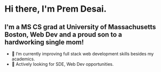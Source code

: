 # Hi there, I'm Prem Desai.


## I'm a MS CS grad at University of Massachusetts Boston, Web Dev and a proud son to a hardworking single mom!

- 🌱 I’m currently improving full stack web development skills besides my academics.
- 👯 Actively looking for SDE, Web Dev opportunities.



